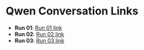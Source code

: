 # Qwen Conversation Links

- **Run 01**: [Run 01 link](https://chat.qwen.ai/s/95df0a0d-0e21-421c-b9c0-7dbf63a42b66?fev=0.0.227)
- **Run 02**: [Run 02 link](https://chat.qwen.ai/s/ef9cf523-1307-429f-b26f-a4ebdd16f1cb?fev=0.0.227)
- **Run 03**: [Run 03 link](https://chat.qwen.ai/s/b28b94d9-81a8-49af-8664-afa3fdf76dde?fev=0.0.227)